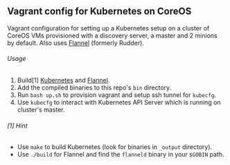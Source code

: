 ## Vagrant config for Kubernetes on CoreOS

Vagrant configuration for setting up a Kubernetes setup on a cluster of CoreOS VMs provisioned with a discovery server, a master and 2 minions by default. Also uses [Flannel](https://github.com/coreos/flannel) (formerly Rudder).

###### Usage

1. Build[1] [Kubernetes](https://github.com/GoogleCloudPlatform/kubernetes) and [Flannel](https://github.com/coreos/flannel).
2. Add the compiled binaries to this repo's `bin` directory.
3. Run `bash up.sh` to provision vagrant and setup ssh tunnel for `kubecfg`.
4. Use `kubecfg` to interact with Kubernetes API Server which is running on cluster's master.

###### [1] Hint

- Use `make` to build Kubernetes (look for binaries in `_output` directory).
- Use `./build` for Flannel and find the `flanneld` binary in your `$GOBIN` path.
